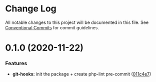 # Change Log

All notable changes to this project will be documented in this file.
See [Conventional Commits](https://conventionalcommits.org) for commit guidelines.

# 0.1.0 (2020-11-22)


### Features

* **git-hooks:** init the package + create php-lint pre-commit ([011c4e7](https://github.com/elementor/elementor-editor-packages/commit/011c4e7d4603893588a89f3e86ba1a08dc31b3f7))

